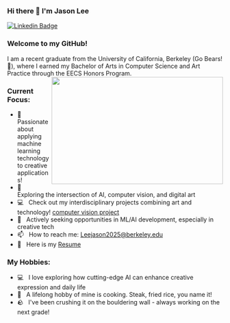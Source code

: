 ### Hi there 👋 I'm Jason Lee
[![Linkedin Badge](https://img.shields.io/badge/-LinkedIn-0e76a8?style=flat-square&logo=Linkedin&logoColor=white)](https://linkedin.com/in/leejason2025)
### Welcome to my GitHub!
I am a recent graduate from the University of California, Berkeley (Go Bears! 🐻), where I earned my Bachelor of Arts in Computer Science and Art Practice through the EECS Honors Program.
<img align="right" height="250" width="400" alt="" src="https://media.tenor.com/lCP8U3IWX0wAAAAC/its-not-working-frame-order.gif" />
### Current Focus:
- 🎨 &nbsp; Passionate about applying machine learning technology to creative applications!
- 🤖 &nbsp; Exploring the intersection of AI, computer vision, and digital art
- 💻 &nbsp; Check out my interdisciplinary projects combining art and technology! [computer vision project](https://leejason2025.github.io)
- 🚀 &nbsp; Actively seeking opportunities in ML/AI development, especially in creative tech
- 📫 &nbsp; How to reach me: Leejason2025@berkeley.edu
- 📝 &nbsp; Here is my [Resume](https://github.com/leejason2025/leejason2025/blob/main/Jason%20Lee%20Resume.pdf)

### My Hobbies:
- 💻 &nbsp; I love exploring how cutting-edge AI can enhance creative expression and daily life
- 🥩 &nbsp; A lifelong hobby of mine is cooking. Steak, fried rice, you name it!
- 🪨 &nbsp; I've been crushing it on the bouldering wall - always working on the next grade!
